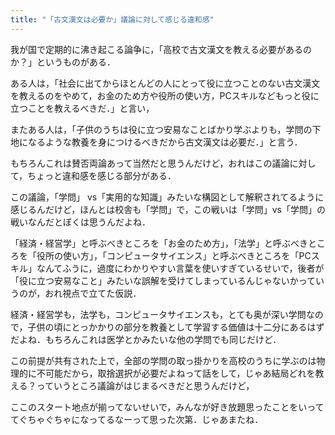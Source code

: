 ```yaml
---
title: "「古文漢文は必要か」議論に対して感じる違和感"
---
```


我が国で定期的に沸き起こる論争に，「高校で古文漢文を教える必要があるのか？」というものがある．

ある人は，「社会に出てからほとんどの人にとって役に立つことのない古文漢文を教えるのをやめて，お金のため方や役所の使い方，PCスキルなどもっと役に立つことを教えるべきだ．」と言い，

またある人は，「子供のうちは役に立つ安易なことばかり学ぶよりも，学問の下地になるような教養を身につけるべきだから古文漢文は必要だ．」と言う．

もちろんこれは賛否両論あって当然だと思うんだけど，おれはこの議論に対して，ちょっと違和感を感じる部分がある．

この議論，「学問」 vs「実用的な知識」みたいな構図として解釈されてるように感じるんだけど，ほんとは校舎も「学問」で，この戦いは「学問」vs「学問」の戦いなんだとぼくは思うんだよね．

「経済・経営学」と呼ぶべきところを「お金のため方」，「法学」と呼ぶべきところを「役所の使い方」，「コンピュータサイエンス」と呼ぶべきところを「PCスキル」なんてふうに，過度にわかりやすい言葉を使いすぎているせいで，後者が「役に立つ安易なこと」みたいな誤解を受けてしまっているんじゃないかっていうのが，おれ視点で立てた仮説．

経済・経営学も，法学も，コンピュータサイエンスも，とても奥が深い学問なので，子供の頃にとっかかりの部分を教養として学習する価値は十二分にあるはずだよね．もちろんこれは医学とかみたいな他の学問でも同じだけど．

この前提が共有された上で，全部の学問の取っ掛かりを高校のうちに学ぶのは物理的に不可能だから，取捨選択が必要だよねって話をして，じゃあ結局どれを教える？っていうところ議論がはじまるべきだと思うんだけど，

ここのスタート地点が揃ってないせいで，みんなが好き放題思ったことをいっててぐちゃぐちゃになってるなーって思った次第．じゃあまたね．
